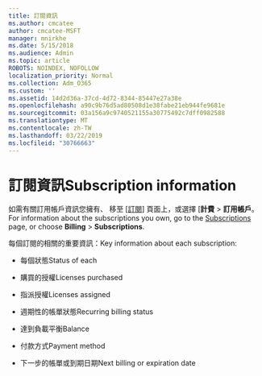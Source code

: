 ```yaml
---
title: 訂閱資訊
ms.author: cmcatee
author: cmcatee-MSFT
manager: mnirkhe
ms.date: 5/15/2018
ms.audience: Admin
ms.topic: article
ROBOTS: NOINDEX, NOFOLLOW
localization_priority: Normal
ms.collection: Adm_O365
ms.custom: ''
ms.assetid: 14d2d36a-37cd-4d72-8344-85447e27a38e
ms.openlocfilehash: a90c9b76d5ad80508d1e38fabe21eb944fe9681e
ms.sourcegitcommit: 03a156a9c9740521155a30775492c7dff0982588
ms.translationtype: MT
ms.contentlocale: zh-TW
ms.lasthandoff: 03/22/2019
ms.locfileid: "30766663"
---
```

# <a name="subscription-information"></a><span data-ttu-id="d0f88-102">訂閱資訊</span><span class="sxs-lookup"><span data-stu-id="d0f88-102">Subscription information</span></span>

<span data-ttu-id="d0f88-103">如需有關訂用帳戶資訊您擁有、 移至 [[訂閱](https://go.microsoft.com/fwlink/p/?linkid=842054)] 頁面上，或選擇 [**計費** \> **訂用帳戶**。</span><span class="sxs-lookup"><span data-stu-id="d0f88-103">For information about the subscriptions you own, go to the [Subscriptions](https://go.microsoft.com/fwlink/p/?linkid=842054) page, or choose **Billing** \> **Subscriptions**.</span></span>
  
<span data-ttu-id="d0f88-104">每個訂閱的相關的重要資訊：</span><span class="sxs-lookup"><span data-stu-id="d0f88-104">Key information about each subscription:</span></span>
  
- <span data-ttu-id="d0f88-105">每個狀態</span><span class="sxs-lookup"><span data-stu-id="d0f88-105">Status of each</span></span>
    
- <span data-ttu-id="d0f88-106">購買的授權</span><span class="sxs-lookup"><span data-stu-id="d0f88-106">Licenses purchased</span></span>
    
- <span data-ttu-id="d0f88-107">指派授權</span><span class="sxs-lookup"><span data-stu-id="d0f88-107">Licenses assigned</span></span>
    
- <span data-ttu-id="d0f88-108">週期性的帳單狀態</span><span class="sxs-lookup"><span data-stu-id="d0f88-108">Recurring billing status</span></span>
    
- <span data-ttu-id="d0f88-109">達到負載平衡</span><span class="sxs-lookup"><span data-stu-id="d0f88-109">Balance</span></span>
    
- <span data-ttu-id="d0f88-110">付款方式</span><span class="sxs-lookup"><span data-stu-id="d0f88-110">Payment method</span></span>
    
- <span data-ttu-id="d0f88-111">下一步的帳單或到期日期</span><span class="sxs-lookup"><span data-stu-id="d0f88-111">Next billing or expiration date</span></span>
    

